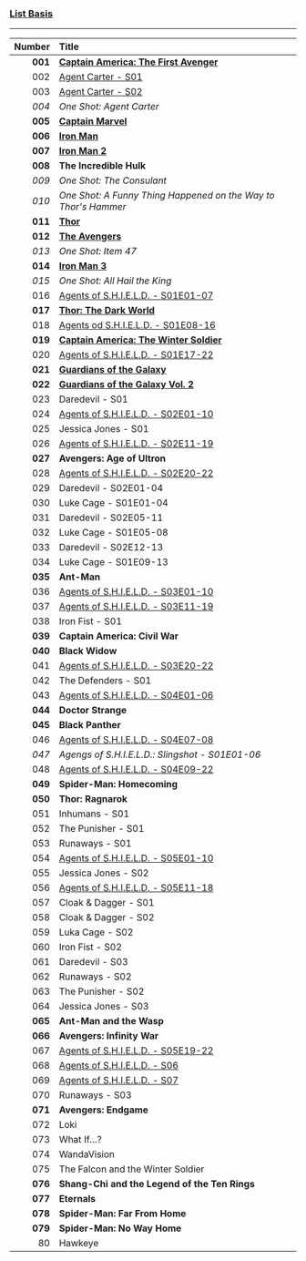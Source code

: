 ### [List Basis](https://www.digitalspy.com/movies/a825774/marvel-cinematic-universe-in-chronological-order/)

---

|  Number | Title                                                                                                                                           |
|--------:|:------------------------------------------------------------------------------------------------------------------------------------------------|
| **001** | **[Captain America: The First Avenger](https://www.disneyplus.com/de-de/movies/marvel-studios-captain-america-the-first-avenger/6xvB6xZ4r95O)** |
|     002 | [Agent Carter - S01](https://www.disneyplus.com/de-de/series/agent-carter/3rh3uclvsNsT)                                                         |
|     003 | [Agent Carter - S02](https://www.disneyplus.com/de-de/series/agent-carter/3rh3uclvsNsT)                                                         |
|   *004* | *One Shot: Agent Carter*                                                                                                                        |
| **005** | **[Captain Marvel](https://www.disneyplus.com/de-de/movies/captain-marvel/38xJGlLAQy9a)**                                                       |
| **006** | **[Iron Man](https://www.disneyplus.com/de-de/movies/marvel-studios-iron-man/6aM2a8mZATiu)**                                                    |
| **007** | **[Iron Man 2](https://www.disneyplus.com/de-de/movies/marvel-studios-iron-man-2/lXjCr9QmGGQJ)**                                                |
| **008** | **The Incredible Hulk**                                                                                                                         |
|   *009* | *One Shot: The Consulant*                                                                                                                       |
|   *010* | *One Shot: A Funny Thing Happened on the Way to Thor's Hammer*                                                                                  |
| **011** | **[Thor](https://www.disneyplus.com/de-de/movies/marvel-studios-thor/1p4vdKzTuhzr)**                                                            |
| **012** | **[The Avengers](https://www.disneyplus.com/de-de/movies/marvel-studios-the-avengers/2h6PcHFDbsPy)**                                            |
|   *013* | *One Shot: Item 47*                                                                                                                             |
| **014** | **[Iron Man 3](https://www.disneyplus.com/de-de/movies/marvel-studios-iron-man-3/3s4Ihq7P2c6e)**                                                |
|   *015* | *One Shot: All Hail the King*                                                                                                                   |
|     016 | [Agents of S.H.I.E.L.D. - S01E01-07](https://www.disneyplus.com/de-de/series/agents-of-shield/2UT4VQrwpVgi)                                     |
| **017** | **[Thor: The Dark World](https://www.disneyplus.com/de-de/movies/marvel-studios-thor-the-dark-kingdom/ZHk7aM5xTbW7)**                           |
|     018 | [Agents od S.H.I.E.L.D. - S01E08-16](https://www.disneyplus.com/de-de/series/agents-of-shield/2UT4VQrwpVgi)                                     |
| **019** | **[Captain America: The Winter Soldier](https://www.disneyplus.com/de-de/movies/marvel-studios-the-return-of-the-first-avenger/TVme5whcowSy)**  |
|     020 | [Agents of S.H.I.E.L.D. - S01E17-22](https://www.disneyplus.com/de-de/series/agents-of-shield/2UT4VQrwpVgi)                                     |
| **021** | **[Guardians of the Galaxy](https://www.disneyplus.com/de-de/movies/geheimakte-guardians-kurzfilme/1S4WM9h3KRR6)**                              |
| **022** | **[Guardians of the Galaxy Vol. 2](https://www.disneyplus.com/de-de/movies/marvel-studios-guardians-of-the-galaxy-vol-2/ZdRX4mMbp1gM)**         |
|     023 | Daredevil - S01                                                                                                                                 |
|     024 | [Agents of S.H.I.E.L.D. - S02E01-10](https://www.disneyplus.com/de-de/series/agents-of-shield/2UT4VQrwpVgi)                                     |
|     025 | Jessica Jones - S01                                                                                                                             |
|     026 | [Agents of S.H.I.E.L.D. - S02E11-19](https://www.disneyplus.com/de-de/series/agents-of-shield/2UT4VQrwpVgi)                                     |
| **027** | **Avengers: Age of Ultron**                                                                                                                     |
|     028 | [Agents of S.H.I.E.L.D. - S02E20-22](https://www.disneyplus.com/de-de/series/agents-of-shield/2UT4VQrwpVgi)                                     |
|     029 | Daredevil - S02E01-04                                                                                                                           |
|     030 | Luke Cage - S01E01-04                                                                                                                           |
|     031 | Daredevil - S02E05-11                                                                                                                           |
|     032 | Luke Cage - S01E05-08                                                                                                                           |
|     033 | Daredevil - S02E12-13                                                                                                                           |
|     034 | Luke Cage - S01E09-13                                                                                                                           |
| **035** | **Ant-Man**                                                                                                                                     |
|     036 | [Agents of S.H.I.E.L.D. - S03E01-10](https://www.disneyplus.com/de-de/series/agents-of-shield/2UT4VQrwpVgi)                                     |
|     037 | [Agents of S.H.I.E.L.D. - S03E11-19](https://www.disneyplus.com/de-de/series/agents-of-shield/2UT4VQrwpVgi)                                     |
|     038 | Iron Fist - S01                                                                                                                                 |
| **039** | **Captain America: Civil War**                                                                                                                  |
| **040** | **Black Widow**                                                                                                                                 |
|     041 | [Agents of S.H.I.E.L.D. - S03E20-22](https://www.disneyplus.com/de-de/series/agents-of-shield/2UT4VQrwpVgi)                                     |
|     042 | The Defenders - S01                                                                                                                             |
|     043 | [Agents of S.H.I.E.L.D. - S04E01-06](https://www.disneyplus.com/de-de/series/agents-of-shield/2UT4VQrwpVgi)                                     |
| **044** | **Doctor Strange**                                                                                                                              |
| **045** | **Black Panther**                                                                                                                               |
|     046 | [Agents of S.H.I.E.L.D. - S04E07-08](https://www.disneyplus.com/de-de/series/agents-of-shield/2UT4VQrwpVgi)                                     |
|   *047* | *Agengs of S.H.I.E.L.D.: Slingshot - S01E01-06*                                                                                                 |
|     048 | [Agents of S.H.I.E.L.D. - S04E09-22](https://www.disneyplus.com/de-de/series/agents-of-shield/2UT4VQrwpVgi)                                     |
| **049** | **Spider-Man: Homecoming**                                                                                                                      |
| **050** | **Thor: Ragnarok**                                                                                                                              |
|     051 | Inhumans - S01                                                                                                                                  |
|     052 | The Punisher - S01                                                                                                                              |
|     053 | Runaways - S01                                                                                                                                  |
|     054 | [Agents of S.H.I.E.L.D. - S05E01-10](https://www.disneyplus.com/de-de/series/agents-of-shield/2UT4VQrwpVgi)                                     |
|     055 | Jessica Jones - S02                                                                                                                             |
|     056 | [Agents of S.H.I.E.L.D. - S05E11-18](https://www.disneyplus.com/de-de/series/agents-of-shield/2UT4VQrwpVgi)                                     |
|     057 | Cloak & Dagger - S01                                                                                                                            |
|     058 | Cloak & Dagger - S02                                                                                                                            |
|     059 | Luka Cage - S02                                                                                                                                 |
|     060 | Iron Fist - S02                                                                                                                                 |
|     061 | Daredevil - S03                                                                                                                                 |
|     062 | Runaways - S02                                                                                                                                  |
|     063 | The Punisher - S02                                                                                                                              |
|     064 | Jessica Jones - S03                                                                                                                             |
| **065** | **Ant-Man and the Wasp**                                                                                                                        |
| **066** | **Avengers: Infinity War**                                                                                                                      |
|     067 | [Agents of S.H.I.E.L.D. - S05E19-22](https://www.disneyplus.com/de-de/series/agents-of-shield/2UT4VQrwpVgi)                                     |
|     068 | [Agents of S.H.I.E.L.D. - S06](https://www.disneyplus.com/de-de/series/agents-of-shield/2UT4VQrwpVgi)                                           |
|     069 | [Agents of S.H.I.E.L.D. - S07](https://www.disneyplus.com/de-de/series/agents-of-shield/2UT4VQrwpVgi)                                           |
|     070 | Runaways - S03                                                                                                                                  |
| **071** | **Avengers: Endgame**                                                                                                                           |
|     072 | Loki                                                                                                                                            |
|     073 | What If...?                                                                                                                                     |
|     074 | WandaVision                                                                                                                                     |
|     075 | The Falcon and the Winter Soldier                                                                                                               |
| **076** | **Shang-Chi and the Legend of the Ten Rings**                                                                                                   |
| **077** | **Eternals**                                                                                                                                    |
| **078** | **Spider-Man: Far From Home**                                                                                                                   |
| **079** | **Spider-Man: No Way Home**                                                                                                                     |
|      80 | Hawkeye                                                                                                                                         | 
